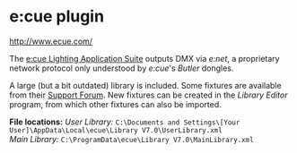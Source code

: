 # e:cue plugin

<http://www.ecue.com/>

The [e:cue Lighting Application Suite](http://www.ecue.com/index.php?id=502) outputs DMX via *e:net*, a proprietary network protocol only understood by *e:cue*'s *Butler* dongles.

A large (but a bit outdated) library is included. Some fixtures are available from their [Support Forum](http://www.ecue.com/no_cache/forum.html?tx_mmforum_pi1%5Baction%5D=list_topic&tx_mmforum_pi1%5Bfid%5D=11). New fixtures can be created in the *Library Editor* program, from which other fixtures can also be imported.

**File locations:**
*User Library:* `C:\Documents and Settings\[Your User]\AppData\Local\ecue\Library V7.0\UserLibrary.xml`  
*Main Library:* `C:\ProgramData\ecue\Library V7.0\MainLibrary.xml`
